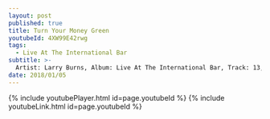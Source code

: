 ```yaml
---
layout: post
published: true
title: Turn Your Money Green
youtubeId: 4XW99E42rwg
tags:
  - Live At The International Bar
subtitle: >-
  Artist: Larry Burns, Album: Live At The International Bar, Track: 13, Title: Turn Your Money Green
date: 2018/01/05
---
```

{% include youtubePlayer.html id=page.youtubeId %}
{% include youtubeLink.html id=page.youtubeId %}

